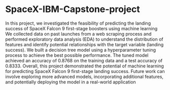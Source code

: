 # SpaceX-IBM-Capstone-project
In this project, we investigated the feasibility of predicting the landing success of SpaceX Falcon 9 first-stage boosters using machine learning <be>
We collected data on past launches from a web scraping process and performed exploratory data analysis (EDA) to understand the distribution of features and identify potential relationships with the target variable (landing success).<be>
We built a decision tree model using a hyperparameter tuning process to achieve the best possible performance. The tuned model achieved an accuracy of 0.8768 on the training data and a test accuracy of 0.8333.<be>
Overall, this project demonstrated the potential of machine learning for predicting SpaceX Falcon 9 first-stage landing success. Future work can involve exploring more advanced models, incorporating additional features, and potentially deploying the model in a real-world application
